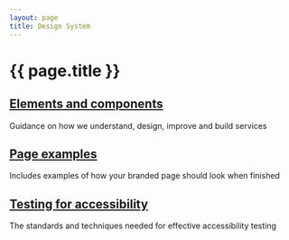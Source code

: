 ```yaml
---
layout: page
title: Design System
---
```


# {{ page.title }}

<div class="previews">
  <div class="preview">
    <h2 class="sub-section-heading"><a href="/essex-county-council-digital-manual/Design-system/Elements-and-Components">Elements and components</a></h2>
    <p>Guidance on how we understand, design, improve and build services</p>
  </div>
  <div class="preview">
    <h2 class="sub-section-heading"><a href="/essex-county-council-digital-manual/Design-system/Page-examples">Page examples</a></h2>
    <p>Includes examples of how your branded page should look when finished</p>
  </div>
  <div class="preview">
    <h2 class="sub-section-heading"><a href="/essex-county-council-digital-manual/Accessibility/Making-your-service-accessible/Testing-for-accessibility">Testing for accessibility</a></h2>
    <p>The standards and techniques needed for effective accessibility testing</p>
  </div>
</div>